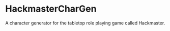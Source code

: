HackmasterCharGen
=================

A character generator for the tabletop role playing game called Hackmaster.

